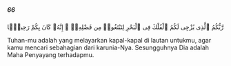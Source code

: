 ##### 66

<span class="ayah">رَّبُّكُمُ ٱلَّذِى يُزْجِى لَكُمُ ٱلْفُلْكَ فِى ٱلْبَحْرِ لِتَبْتَغُوا۟ مِن فَضْلِهِۦٓ ۚ إِنَّهُۥ كَانَ بِكُمْ رَحِيمًۭا</span>

<span class="ayah_translation">Tuhan-mu adalah yang melayarkan kapal-kapal di lautan untukmu, agar kamu mencari sebahagian dari karunia-Nya. Sesungguhnya Dia adalah Maha Penyayang terhadapmu.</span>
